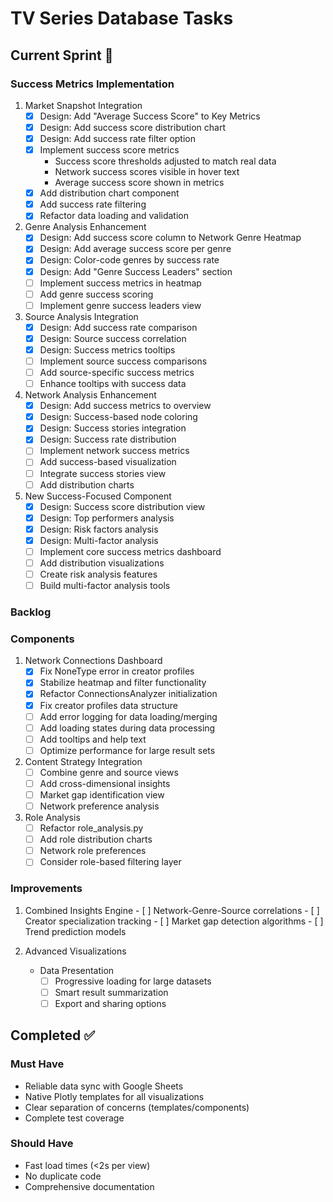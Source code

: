 # TV Series Database Tasks

## Current Sprint 🔄

### Success Metrics Implementation
1. Market Snapshot Integration
   - [x] Design: Add "Average Success Score" to Key Metrics
   - [x] Design: Add success score distribution chart
   - [x] Design: Add success rate filter option
   - [x] Implement success score metrics
     - Success score thresholds adjusted to match real data
     - Network success scores visible in hover text
     - Average success score shown in metrics
   - [x] Add distribution chart component
   - [x] Add success rate filtering
   - [x] Refactor data loading and validation

2. Genre Analysis Enhancement
   - [x] Design: Add success score column to Network Genre Heatmap
   - [x] Design: Add average success score per genre
   - [x] Design: Color-code genres by success rate
   - [x] Design: Add "Genre Success Leaders" section
   - [ ] Implement success metrics in heatmap
   - [ ] Add genre success scoring
   - [ ] Implement genre success leaders view

3. Source Analysis Integration
   - [x] Design: Add success rate comparison
   - [x] Design: Source success correlation
   - [x] Design: Success metrics tooltips
   - [ ] Implement source success comparisons
   - [ ] Add source-specific success metrics
   - [ ] Enhance tooltips with success data

4. Network Analysis Enhancement
   - [x] Design: Add success metrics to overview
   - [x] Design: Success-based node coloring
   - [x] Design: Success stories integration
   - [x] Design: Success rate distribution
   - [ ] Implement network success metrics
   - [ ] Add success-based visualization
   - [ ] Integrate success stories view
   - [ ] Add distribution charts

5. New Success-Focused Component
   - [x] Design: Success score distribution view
   - [x] Design: Top performers analysis
   - [x] Design: Risk factors analysis
   - [x] Design: Multi-factor analysis
   - [ ] Implement core success metrics dashboard
   - [ ] Add distribution visualizations
   - [ ] Create risk analysis features
   - [ ] Build multi-factor analysis tools

### Backlog

### Components
1. Network Connections Dashboard
   - [x] Fix NoneType error in creator profiles
   - [x] Stabilize heatmap and filter functionality
   - [x] Refactor ConnectionsAnalyzer initialization
   - [x] Fix creator profiles data structure
   - [ ] Add error logging for data loading/merging
   - [ ] Add loading states during data processing
   - [ ] Add tooltips and help text
   - [ ] Optimize performance for large result sets

2. Content Strategy Integration
   - [ ] Combine genre and source views
   - [ ] Add cross-dimensional insights
   - [ ] Market gap identification view
   - [ ] Network preference analysis

3. Role Analysis
   - [ ] Refactor role_analysis.py
   - [ ] Add role distribution charts
   - [ ] Network role preferences
   - [ ] Consider role-based filtering layer

### Improvements

   1. Combined Insights Engine
     - [ ] Network-Genre-Source correlations
     - [ ] Creator specialization tracking
     - [ ] Market gap detection algorithms
     - [ ] Trend prediction models

2. Advanced Visualizations

   - Data Presentation
     - [ ] Progressive loading for large datasets
     - [ ] Smart result summarization
     - [ ] Export and sharing options

## Completed ✅


### Must Have 
- Reliable data sync with Google Sheets
- Native Plotly templates for all visualizations
- Clear separation of concerns (templates/components)
- Complete test coverage

### Should Have 
- Fast load times (<2s per view)
- No duplicate code
- Comprehensive documentation

